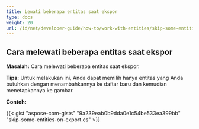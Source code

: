 ```yaml
---
title: Lewati beberapa entitas saat ekspor
type: docs
weight: 20
url: /id/net/developer-guide/how-to/work-with-entities/skip-some-entities-on-export/
---
```



## **Cara melewati beberapa entitas saat ekspor**

**Masalah:** Cara melewati beberapa entitas saat ekspor.

**Tips:** Untuk melakukan ini, Anda dapat memilih hanya entitas yang Anda butuhkan dengan menambahkannya ke daftar baru dan kemudian menetapkannya ke gambar.

**Contoh:**

{{< gist "aspose-com-gists" "9a239eab0b9dda0e1c54be533ea399bb" "skip-some-entities-on-export.cs" >}}
